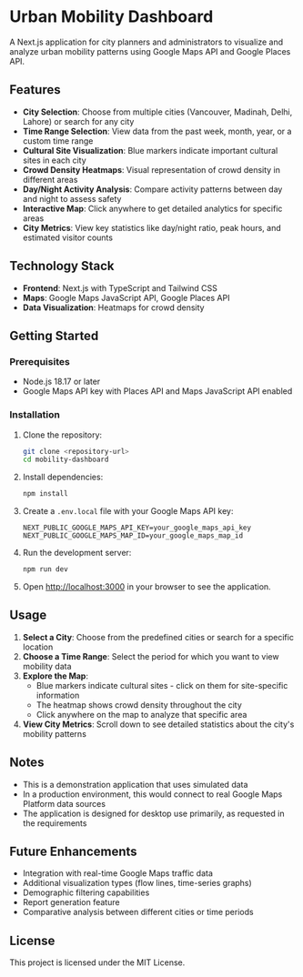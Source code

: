 # Urban Mobility Dashboard

A Next.js application for city planners and administrators to visualize and analyze urban mobility patterns using Google Maps API and Google Places API.

## Features

- **City Selection**: Choose from multiple cities (Vancouver, Madinah, Delhi, Lahore) or search for any city
- **Time Range Selection**: View data from the past week, month, year, or a custom time range
- **Cultural Site Visualization**: Blue markers indicate important cultural sites in each city
- **Crowd Density Heatmaps**: Visual representation of crowd density in different areas
- **Day/Night Activity Analysis**: Compare activity patterns between day and night to assess safety
- **Interactive Map**: Click anywhere to get detailed analytics for specific areas
- **City Metrics**: View key statistics like day/night ratio, peak hours, and estimated visitor counts

## Technology Stack

- **Frontend**: Next.js with TypeScript and Tailwind CSS
- **Maps**: Google Maps JavaScript API, Google Places API
- **Data Visualization**: Heatmaps for crowd density

## Getting Started

### Prerequisites

- Node.js 18.17 or later
- Google Maps API key with Places API and Maps JavaScript API enabled

### Installation

1. Clone the repository:
   ```bash
   git clone <repository-url>
   cd mobility-dashboard
   ```

2. Install dependencies:
   ```bash
   npm install
   ```

3. Create a `.env.local` file with your Google Maps API key:
   ```
   NEXT_PUBLIC_GOOGLE_MAPS_API_KEY=your_google_maps_api_key
   NEXT_PUBLIC_GOOGLE_MAPS_MAP_ID=your_google_maps_map_id
   ```

4. Run the development server:
   ```bash
   npm run dev
   ```

5. Open [http://localhost:3000](http://localhost:3000) in your browser to see the application.

## Usage

1. **Select a City**: Choose from the predefined cities or search for a specific location
2. **Choose a Time Range**: Select the period for which you want to view mobility data
3. **Explore the Map**: 
   - Blue markers indicate cultural sites - click on them for site-specific information
   - The heatmap shows crowd density throughout the city
   - Click anywhere on the map to analyze that specific area
4. **View City Metrics**: Scroll down to see detailed statistics about the city's mobility patterns

## Notes

- This is a demonstration application that uses simulated data
- In a production environment, this would connect to real Google Maps Platform data sources
- The application is designed for desktop use primarily, as requested in the requirements

## Future Enhancements

- Integration with real-time Google Maps traffic data
- Additional visualization types (flow lines, time-series graphs)
- Demographic filtering capabilities
- Report generation feature
- Comparative analysis between different cities or time periods

## License

This project is licensed under the MIT License.
